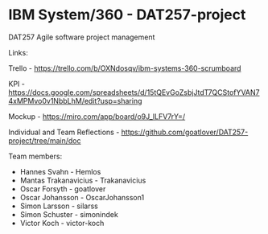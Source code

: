 # IBM System/360 - DAT257-project
DAT257 Agile software project management


Links:

Trello - https://trello.com/b/OXNdosqv/ibm-systems-360-scrumboard

KPI - https://docs.google.com/spreadsheets/d/15tQEvGoZsbjJtdT7QCStofYVAN74xMPMvo0v1NbbLhM/edit?usp=sharing

Mockup - https://miro.com/app/board/o9J_lLFV7rY=/

Individual and Team Reflections - https://github.com/goatlover/DAT257-project/tree/main/doc

Team members:

- Hannes Svahn - Hemlos
- Mantas Trakanavicius - Trakanavicius
- Oscar Forsyth - goatlover
- Oscar Johansson - OscarJohansson1
- Simon Larsson - silarss
- Simon Schuster - simonindek
- Victor Koch - victor-koch
